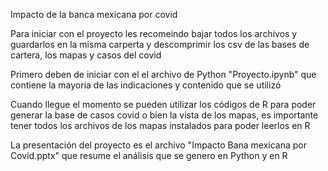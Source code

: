 Impacto de la banca mexicana por covid

Para iniciar con el proyecto les recomeindo bajar todos los archivos y guardarlos en la misma carperta y descomprimir los csv de las bases de cartera, los mapas y casos del covid

Primero deben de iniciar con el el archivo de Python "Proyecto.ipynb" que contiene la mayoria de las indicaciones y contenido que se utilizó

Cuando llegue el momento se pueden utilizar los códigos de R para poder generar la base de casos covid o bien la vista de los mapas, es importante tener todos los archivos de los mapas instalados para poder leerlos en R

La presentación del proyecto es el archivo "Impacto Bana mexicana por Covid.pptx" que resume el análisis que se genero en Python y en R


